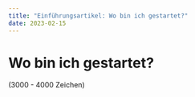 ```yaml
---
title: "Einführungsartikel: Wo bin ich gestartet?"
date: 2023-02-15
---
```

# Wo bin ich gestartet?

(3000 - 4000 Zeichen)

